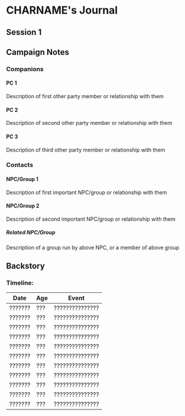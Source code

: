 # CHARNAME's Journal
## Session 1
### <Month> <Day> <Year>

## Campaign Notes
### Companions
#### PC 1
Description of first other party member or relationship with them
#### PC 2
Description of second other party member or relationship with them
#### PC 3
Description of third other party member or relationship with them
### Contacts
#### NPC/Group 1
Description of first important NPC/group or relationship with them
#### NPC/Group 2
Description of second important NPC/group or relationship with them
##### Related NPC/Group
Description of a group run by above NPC, or a member of above group

## Backstory
### Timeline:
| Date    | Age | Event |
|---------|-----|-------|
| ??????? | ??? | ???????????????
| ??????? | ??? | ???????????????
| ??????? | ??? | ???????????????
| ??????? | ??? | ???????????????
| ??????? | ??? | ???????????????
| ??????? | ??? | ???????????????
| ??????? | ??? | ???????????????
| ??????? | ??? | ???????????????
| ??????? | ??? | ???????????????
| ??????? | ??? | ???????????????
| ??????? | ??? | ???????????????

